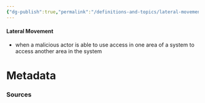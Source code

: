 ```yaml
---
{"dg-publish":true,"permalink":"/definitions-and-topics/lateral-movement/","tags":["defs_soc"],"noteIcon":""}
---
```


#### Lateral Movement
- when a malicious actor is able to use access in one area of a system to access another area in the system







# Metadata

### Sources